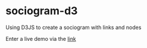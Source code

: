 # sociogram-d3
Using D3JS to create a sociogram with links and nodes


Enter a live demo via the [link](https://kimonoki.github.io/sociogram-d3/)
